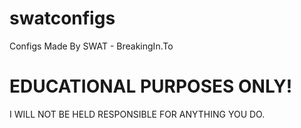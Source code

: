 # swatconfigs
Configs Made By SWAT - BreakingIn.To
# EDUCATIONAL PURPOSES ONLY!
I WILL NOT BE HELD RESPONSIBLE FOR ANYTHING YOU DO.
